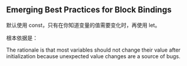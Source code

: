 ## Emerging Best Practices for Block Bindings

默认使用 const，只有在你知道变量的值需要变化时，再使用 let。

根本依据是：

The rationale is that most variables should not change their value after initialization because unexpected value changes are a source of bugs.

